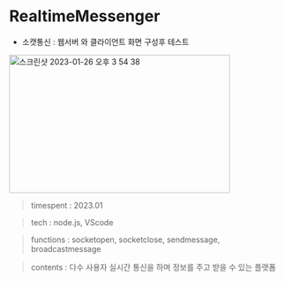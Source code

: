 # RealtimeMessenger

- 소캣통신 : 웹서버 와 클라이언트 화면 구성후 테스트

<img width="400" height="250" alt="스크린샷 2023-01-26 오후 3 54 38" src="https://user-images.githubusercontent.com/26247241/214777386-b4f42e85-6a16-4a2e-a9ed-aa9ca05ad41c.png">


> timespent : 2023.01

> tech : node.js, VScode

> functions : socketopen, socketclose, sendmessage, broadcastmessage

> contents : 다수 사용자 실시간 통신을 하며 정보를 주고 받을 수 있는 플랫폼

